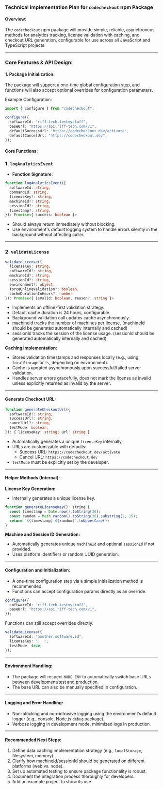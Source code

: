### Technical Implementation Plan for `codecheckout` npm Package

#### Overview:

The `codecheckout` npm package will provide simple, reliable, asynchronous methods for analytics tracking, license validation with caching, and checkout URL generation, configurable for use across all JavaScript and TypeScript projects.

---

### Core Features & API Design:

#### 1. Package Initialization:

The package will support a one-time global configuration step, and functions will also accept optional overrides for configuration parameters.

Example Configuration:

```typescript
import { configure } from "codecheckout";

configure({
  softwareId: "riff-tech.testmystuff",
  baseUrl: "https://api.riff-tech.com/v1",
  defaultSuccessUrl: "https://codecheckout.dev/activate",
  defaultCancelUrl: "https://codecheckout.dev",
});
```

#### Core Functions:

### 1. `logAnalyticsEvent`

- **Function Signature:**

```typescript
function logAnalyticsEvent({
  softwareId: string,
  commandId: string,
  licenseKey?: string,
  machineId?: string,
  sessionId?: string,
  timestamp?: string,
}): Promise<{ success: boolean }>
```

- Should always return immediately without blocking.
- Use environment's default logging system to handle errors silently in the background without affecting caller.

---

### 2. `validateLicense`

```typescript
validateLicense({
  licenseKey: string,
  softwareId?: string,
  machineId?: string,
  sessionId?: string,
  environment?: object,
  forceOnlineValidation?: boolean,
  cacheDurationInHours?: number
}): Promise<{ isValid: boolean, reason?: string }>
```

- Implements an offline-first validation strategy.
- Default cache duration is 24 hours, configurable.
- Background validation call updates cache asynchronously.
- machineId tracks the number of machines per license. (machineId should be generated automatically internally and cached)
- sessionId tracks the session of the license usage. (sessionId should be generated automatically internally and cached)

**Caching Implementation:**

- Stores validation timestamps and responses locally (e.g., using `localStorage` or `fs`, depending on environment).
- Cache is updated asynchronously upon successful/failed server validation.
- Handles server errors gracefully, does not mark the license as invalid unless explicitly returned as invalid by the server.

---

#### Generate Checkout URL:

```ts
function generateCheckoutUrl({
  softwareId?: string,
  successUrl?: string,
  cancelUrl?: string,
  testMode: boolean,
}): { licenseKey: string; url: string }
```

- Automatically generates a unique `licenseKey` internally.
- URLs are customizable with defaults:
  - Success URL: `https://codecheckout.dev/activate`
  - Cancel URL: `https://codecheckout.dev`
- `testMode` must be explicitly set by the developer.

---

#### Helper Methods (Internal):

**License Key Generation:**

- Internally generates a unique license key.

```js
function generateLicenseKey(): string {
  const timestamp = Date.now().toString(36);
  const random = Math.random().toString(36).substring(2, 15);
  return `${timestamp}-${random}`.toUpperCase();
}
```

**Machine and Session ID Generation:**

- Automatically generates unique `machineId` and optional `sessionId` if not provided.
- Uses platform identifiers or random UUID generation.

---

#### Configuration and Initialization:

- A one-time configuration step via a simple initialization method is recommended.
- Functions can accept configuration params directly as an override.

```ts
configure({
  softwareId: "riff-tech.testmystuff",
  baseUrl: "https://api.riff-tech.com/v1",
});
```

Functions can still accept overrides directly:

```ts
validateLicense({
  softwareId: "another.software.id",
  licenseKey: "...",
  testMode: true,
});
```

---

#### Environment Handling:

- The package will respect `NODE_ENV` to automatically switch base URLs between development/test and production.
- The base URL can also be manually specified in configuration.

---

#### Logging and Error Handling:

- Non-blocking and non-intrusive logging using the environment’s default logger (e.g., console, Node.js `debug` package).
- Verbose logging in development mode, minimized logs in production.

---

#### Recommended Next Steps:

1. Define data caching implementation strategy (e.g., `localStorage`, filesystem, memory).
2. Clarify how machineId/sessionId should be generated on different platforms (web vs. node).
3. Set up automated testing to ensure package functionality is robust.
4. Document the integration process thoroughly for developers.
5. Add an example project to show its use
